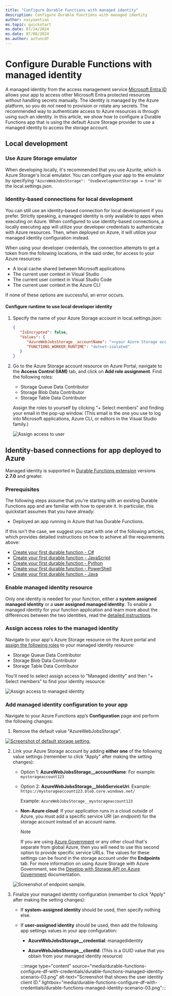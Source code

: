```yaml
---
title: "Configure Durable Functions with managed identity"
description: Configure Durable Functions with managed identity
author: naiyuantian
ms.topic: quickstart
ms.date: 07/24/2024
ms.date: 07/08/2024
ms.author: azfuncdf
---
```


# Configure Durable Functions with managed identity 

A managed identity from the access management service [Microsoft Entra ID](../../active-directory/fundamentals/active-directory-whatis.md) allows your app to access other Microsoft Entra protected resources without handling secrets manually. The identity is managed by the Azure platform, so you do *not* need to provision or rotate any secrets. The recommended way to authenticate access to Azure resources is through using such an identity. In this article, we show how to configure a Durable Functions app that is using the default Azure Storage provider to use a managed identity to access the storage account. 

## Local development 

### Use Azure Storage emulator
When developing locally, it's recommended that you use Azurite, which is Azure Storage's local emulator. You can configure your app to the emulator by specifying `"AzureWebJobsStorage": "UseDevelopmentStorage = true"` in the local.settings.json.

### Identity-based connections for local development

You can still use an identity-based connection for local development if you prefer. Strictly speaking, a managed identity is only available to apps when executing on Azure. When configured to use identity-based connections, a locally executing app will utilize your developer credentials to authenticate with Azure resources. Then, when deployed on Azure, it will utilize your managed identity configuration instead.

When using your developer credentials, the connection attempts to get a token from the following locations, in the said order, for access to your Azure resources:

- A local cache shared between Microsoft applications
- The current user context in Visual Studio
- The current user context in Visual Studio Code
- The current user context in the Azure CLI

If none of these options are successful, an error occurs.

#### Configure runtime to use local developer identity
1. Specify the name of your Azure Storage account in local.settings.json: 
   ```json
   {
      "IsEncrypted": false,
      "Values": {
         "AzureWebJobsStorage__accountName": "<<your Azure Storage account name>>",
         "FUNCTIONS_WORKER_RUNTIME": "dotnet-isolated"
      }
   }
   ```
2. Go to the Azure Storage account resource on Azure Portal, navigate to the **Access Control (IAM)** tab, and click on **Add role assignment**. Find the following roles: 
   * Storage Queue Data Contributor 
   * Storage Blob Data Contributor 
   * Storage Table Data Contributor 

   Assign the roles to yourself by clicking "+ Select members" and finding your email in the pop-up window. (This email is the one you use to log into Microsoft applications, Azure CLI, or editors in the Visual Studio family.)

   ![Assign access to user](./media/durable-functions-managed-identity/assign-access-user.png)

## Identity-based connections for app deployed to Azure

Managed identity is supported in [Durable Functions extension](https://www.nuget.org/packages/Microsoft.Azure.WebJobs.Extensions.DurableTask) versions **2.7.0** and greater. 

### Prerequisites

The following steps assume that you're starting with an existing Durable Functions app and are familiar with how to operate it. In particular, this quickstart assumes that you have already: 

* Deployed an app running in Azure that has Durable Functions. 

If this isn't the case, we suggest you start with one of the following articles, which provides detailed instructions on how to achieve all the requirements above:

- [Create your first durable function - C#](durable-functions-create-first-csharp.md)
- [Create your first durable function - JavaScript](quickstart-js-vscode.md)
- [Create your first durable function - Python](quickstart-python-vscode.md)
- [Create your first durable function - PowerShell](quickstart-powershell-vscode.md)
- [Create your first durable function - Java](quickstart-java.md)

### Enable managed identity resource 

Only one identity is needed for your function, either a **system assigned managed identity** or a **user assigned managed identity**. To enable a managed identity for your function application and learn more about the differences between the two identities, read the [detailed instructions](../../app-service/overview-managed-identity.md).   

### Assign access roles to the managed identity

Navigate to your app's Azure Storage resource on the Azure portal and [assign the following roles](https://learn.microsoft.com/entra/identity/managed-identities-azure-resources/how-to-assign-access-azure-resource) to your managed identity resource:

* Storage Queue Data Contributor
* Storage Blob Data Contributor
* Storage Table Data Contributor

You'll need to select assign access to "Managed identity" and then "+ Select members" to find your identity resource: 

![Assign access to managed identity](./media/durable-functions-managed-identity/assign-access-managed-identity.png)

### Add managed identity configuration to your app

Navigate to your Azure Functions app’s **Configuration** page and perform the following changes: 

1. Remove the default value "AzureWebJobsStorage". 

  [ ![Screenshot of default storage setting.](./media/durable-functions-configure-df-with-credentials/durable-functions-managed-identity-scenario-01.png)](./media/durable-functions-configure-df-with-credentials/durable-functions-managed-identity-scenario-01.png#lightbox)

2. Link your Azure Storage account by adding **either one** of the following value settings (remember to click "Apply" after making the setting changes): 

   * Option 1: 
      **AzureWebJobsStorage__accountName**: For example: `mystorageaccount123`

   * Option 2: 
      **AzureWebJobsStorage__blobServiceUri**: Example: `https://mystorageaccount123.blob.core.windows.net/` 

       Example: `AzureWebJobsStorage__mystorageaccount123`

   * **Non-Azure cloud**: If your application runs in a cloud outside of Azure, you must add a specific service URI (an *endpoint*) for the storage account instead of an account name.

     > [!NOTE] 
     > If you are using [Azure Government](../../azure-government/documentation-government-welcome.md) or any other cloud that's separate from global Azure, then you will need to use this second option to provide specific service URLs. The values for these settings can be found in the storage account under the **Endpoints** tab. For more information on using Azure Storage with Azure Government, see the [Develop with Storage API on Azure Government](../../azure-government/documentation-government-get-started-connect-to-storage.md) documentation. 

   ![Screenshot of endpoint sample.](media/durable-functions-configure-df-with-credentials/durable-functions-managed-identity-scenario-02.png)

3. Finalize your managed identity configuration (remember to click "Apply" after making the setting changes): 

   * If **system-assigned identity** should be used, then specify nothing else. 

   * If **user-assigned identity** should be used, then add the following app settings values in your app configuration:  
     * **AzureWebJobsStorage__credential**: managedidentity 

     * **AzureWebJobsStorage__clientId**: (This is a GUID value that you obtain from your managed identity resource)

     :::image type="content" source="media/durable-functions-configure-df-with-credentials/durable-functions-managed-identity-scenario-03.png" alt-text="Screenshot that shows the user identity client ID." lightbox="media/durable-functions-configure-df-with-credentials/durable-functions-managed-identity-scenario-03.png":::





